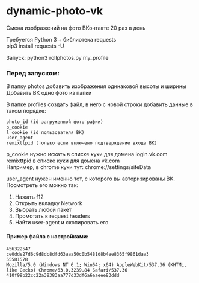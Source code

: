 # dynamic-photo-vk
Смена изображений на фото ВКонтакте 20 раз в день

Требуется Python 3 + библиотека requests  
pip3 install requests -U

Запуск: python3 rollphotos.py my_profile

### Перед запуском:

В папку photos добавить изображения одинаковой высоты и ширины  
Добавить ВК одно фото из папки

В папке profiles создать файл, в него с новой строки добавить данные в таком порядке:
```
photo_id (id загруженной фотографии)
p_cookie
l_cookie (id пользователя ВК)
user_agent
remixttpid (только если включено подтверждение входа ВК)
```
p_cookie нужно искать в списке куки для домена login.vk.com  
remixttpid в списке куки для домена vk.com  
Например, в chrome куки тут: chrome://settings/siteData  

user_agent нужен именно тот, с которого вы авторизированы ВК.  
Посмотреть его можно так:  
1) Нажать f12  
2) Открыть вкладку Network  
3) Выбрать любой пакет  
4) Промотать к request headers  
5) Найти user-agent и скопировать его  

#### Пример файла с настройками:
```
456322547
ce0dde27d6c9d8dc8dfd63aaa50c0b5481d8b4ee8365f9861daa3
55581578
Mozilla/5.0 (Windows NT 6.1; Win64; x64) AppleWebKit/537.36 (KHTML, like Gecko) Chrome/63.0.3239.84 Safari/537.36
410f99b22cc22a38383aa777d33df6a6aaeee83ddd
```
